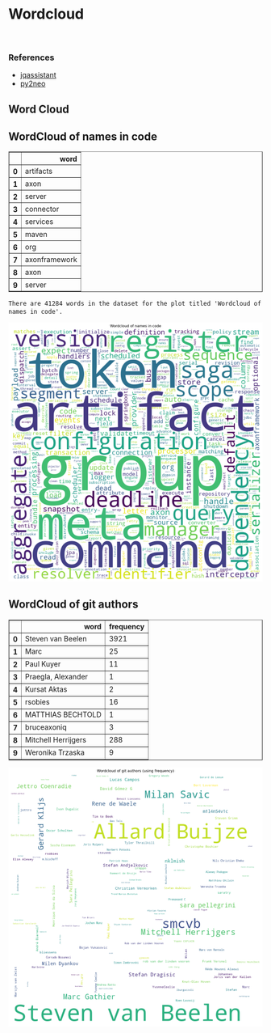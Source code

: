 # Wordcloud
<br>  

### References
- [jqassistant](https://jqassistant.org)
- [py2neo](https://py2neo.org/2021.1/)





## Word Cloud

## WordCloud of names in code




<div>
<table border="1" class="dataframe">
  <thead>
    <tr style="text-align: right;">
      <th></th>
      <th>word</th>
    </tr>
  </thead>
  <tbody>
    <tr>
      <th>0</th>
      <td>artifacts</td>
    </tr>
    <tr>
      <th>1</th>
      <td>axon</td>
    </tr>
    <tr>
      <th>2</th>
      <td>server</td>
    </tr>
    <tr>
      <th>3</th>
      <td>connector</td>
    </tr>
    <tr>
      <th>4</th>
      <td>services</td>
    </tr>
    <tr>
      <th>5</th>
      <td>maven</td>
    </tr>
    <tr>
      <th>6</th>
      <td>org</td>
    </tr>
    <tr>
      <th>7</th>
      <td>axonframework</td>
    </tr>
    <tr>
      <th>8</th>
      <td>axon</td>
    </tr>
    <tr>
      <th>9</th>
      <td>server</td>
    </tr>
  </tbody>
</table>
</div>



    There are 41284 words in the dataset for the plot titled 'Wordcloud of names in code'.



    
![png](Wordcloud_files/Wordcloud_14_1.png)
    


## WordCloud of git authors




<div>
<table border="1" class="dataframe">
  <thead>
    <tr style="text-align: right;">
      <th></th>
      <th>word</th>
      <th>frequency</th>
    </tr>
  </thead>
  <tbody>
    <tr>
      <th>0</th>
      <td>Steven van Beelen</td>
      <td>3921</td>
    </tr>
    <tr>
      <th>1</th>
      <td>Marc</td>
      <td>25</td>
    </tr>
    <tr>
      <th>2</th>
      <td>Paul Kuyer</td>
      <td>11</td>
    </tr>
    <tr>
      <th>3</th>
      <td>Praegla, Alexander</td>
      <td>1</td>
    </tr>
    <tr>
      <th>4</th>
      <td>Kursat Aktas</td>
      <td>2</td>
    </tr>
    <tr>
      <th>5</th>
      <td>rsobies</td>
      <td>16</td>
    </tr>
    <tr>
      <th>6</th>
      <td>MATTHIAS BECHTOLD</td>
      <td>1</td>
    </tr>
    <tr>
      <th>7</th>
      <td>bruceaxoniq</td>
      <td>3</td>
    </tr>
    <tr>
      <th>8</th>
      <td>Mitchell Herrijgers</td>
      <td>288</td>
    </tr>
    <tr>
      <th>9</th>
      <td>Weronika Trzaska</td>
      <td>9</td>
    </tr>
  </tbody>
</table>
</div>




    
![png](Wordcloud_files/Wordcloud_17_0.png)
    

